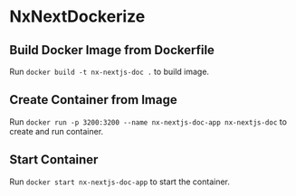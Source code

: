 # NxNextDockerize


## Build Docker Image from Dockerfile

Run `docker build -t nx-nextjs-doc .` to build image.

## Create Container from Image

Run `docker run -p 3200:3200 --name nx-nextjs-doc-app nx-nextjs-doc` to create and run container.

## Start Container

Run `docker start nx-nextjs-doc-app` to start the container.